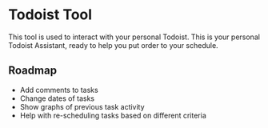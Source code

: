 # Todoist Tool

This tool is used to interact with your personal Todoist. This is your personal Todoist Assistant, ready to help you put order to your schedule.

## Roadmap

* Add comments to tasks
* Change dates of tasks
* Show graphs of previous task activity
* Help with re-scheduling tasks based on different criteria
